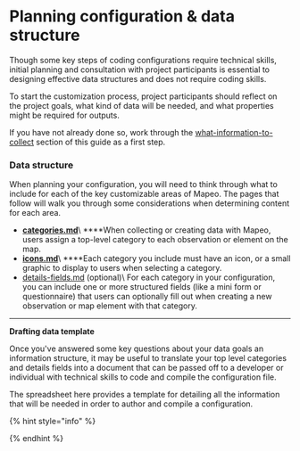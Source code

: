 # Planning configuration & data structure

Though some key steps of coding configurations require technical skills, initial planning and consultation with project participants is essential to designing effective data structures and does not require coding skills.

To start the customization process, project participants should reflect on the project goals, what kind of data will be needed, and what properties might be required for outputs.

If you have not already done so, work through the [what-information-to-collect](../../../../essentials-for-a-successful-mapeo-project/planning/what-information-to-collect/ "mention") section of this guide as a first step.

### **Data structure**

When planning your configuration, you will need to think through what to include for each of the key customizable areas of Mapeo. The pages that follow will walk you through some considerations when determining content for each area.&#x20;

* ****[categories.md](categories.md "mention")****\ ****When collecting or creating data with Mapeo, users assign a top-level category to each observation or element on the map.
* ****[icons.md](icons.md "mention")****\ ****Each category you include must have an icon, or a small graphic to display to users when selecting a category.
* [details-fields.md](details-fields.md "mention") (optional)\ For each category in your configuration, you can include one or more structured fields (like a mini form or questionnaire) that users can optionally fill out when creating a new observation or map element with that category.

****

**Drafting data template**

Once you've answered some key questions about your data goals an information structure, it may be useful to translate your top level categories and details fields into a document that can be passed off to a developer or individual with technical skills to code and compile the configuration file.

The spreadsheet here provides a template for detailing all the information that will be needed in order to author and compile a configuration.



{% hint style="info" %}

{% endhint %}
